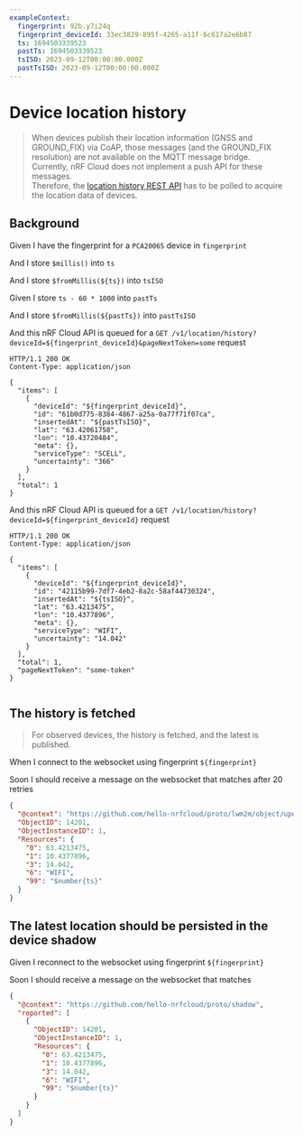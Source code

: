 ```yaml
---
exampleContext:
  fingerprint: 92b.y7i24q
  fingerprint_deviceId: 33ec3829-895f-4265-a11f-6c617a2e6b87
  ts: 1694503339523
  pastTs: 1694503339523
  tsISO: 2023-09-12T00:00:00.000Z
  pastTsISO: 2023-09-12T00:00:00.000Z
---
```


# Device location history

> When devices publish their location information (GNSS and GROUND_FIX) via
> CoAP, those messages (and the GROUND_FIX resolution) are not available on the
> MQTT message bridge.  
> Currently, nRF Cloud does not implement a push API for these messages.  
> Therefore, the
> [location history REST API](https://api.nrfcloud.com/v1#tag/Location-History/operation/GetLocationHistory)
> has to be polled to acquire the location data of devices.

## Background

Given I have the fingerprint for a `PCA20065` device in `fingerprint`

And I store `$millis()` into `ts`

And I store `$fromMillis(${ts})` into `tsISO`

Given I store `ts - 60 * 1000` into `pastTs`

And I store `$fromMillis(${pastTs})` into `pastTsISO`

And this nRF Cloud API is queued for a
`GET /v1/location/history?deviceId=${fingerprint_deviceId}&pageNextToken=some`
request

```
HTTP/1.1 200 OK
Content-Type: application/json

{
  "items": [
    {
      "deviceId": "${fingerprint_deviceId}",
      "id": "61b0d775-8384-4867-a25a-0a77f71f07ca",
      "insertedAt": "${pastTsISO}",
      "lat": "63.42061758",
      "lon": "10.43720484",
      "meta": {},
      "serviceType": "SCELL",
      "uncertainty": "366"
    }
  ],
  "total": 1
}

```

And this nRF Cloud API is queued for a
`GET /v1/location/history?deviceId=${fingerprint_deviceId}` request

```
HTTP/1.1 200 OK
Content-Type: application/json

{
  "items": [
    {
      "deviceId": "${fingerprint_deviceId}",
      "id": "42115b99-7df7-4eb2-8a2c-58af44730324",
      "insertedAt": "${tsISO}",
      "lat": "63.4213475",
      "lon": "10.4377896",
      "meta": {},
      "serviceType": "WIFI",
      "uncertainty": "14.042"
    }
  ],
  "total": 1,
  "pageNextToken": "some-token"
}


```

## The history is fetched

> For observed devices, the history is fetched, and the latest is published.

When I connect to the websocket using fingerprint `${fingerprint}`

Soon I should receive a message on the websocket that matches after 20 retries

```json
{
  "@context": "https://github.com/hello-nrfcloud/proto/lwm2m/object/update",
  "ObjectID": 14201,
  "ObjectInstanceID": 1,
  "Resources": {
    "0": 63.4213475,
    "1": 10.4377896,
    "3": 14.042,
    "6": "WIFI",
    "99": "$number{ts}"
  }
}
```

## The latest location should be persisted in the device shadow

Given I reconnect to the websocket using fingerprint `${fingerprint}`

Soon I should receive a message on the websocket that matches

```json
{
  "@context": "https://github.com/hello-nrfcloud/proto/shadow",
  "reported": [
    {
      "ObjectID": 14201,
      "ObjectInstanceID": 1,
      "Resources": {
        "0": 63.4213475,
        "1": 10.4377896,
        "3": 14.042,
        "6": "WIFI",
        "99": "$number{ts}"
      }
    }
  ]
}
```

